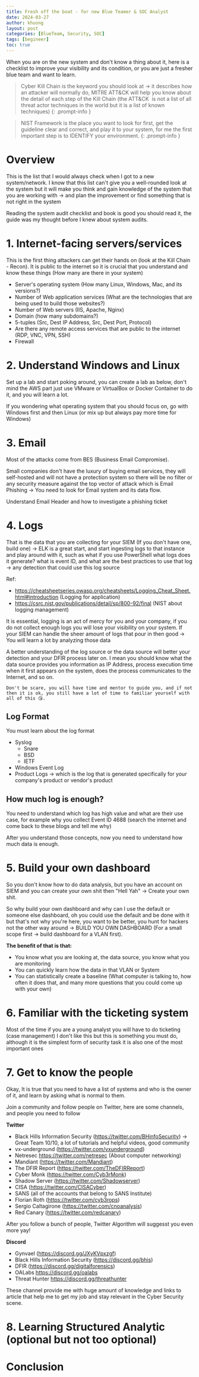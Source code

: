 ```yaml
---
title: Fresh off the boat - for new Blue Teamer & SOC Analyst
date: 2024-03-27 
author: khuong
layout: post
categories: [BlueTeam, Security, SOC]
tags: [begineer]   
toc: true
---
```


When you are on the new system and don't know a thing about it, here is a checklist to improve your visibility and its condition, or you are just a fresher blue team and want to learn.

> Cyber Kill Chain is the keyword you should look at -> it describes how an attacker will normally do, MITRE ATT&CK will help you know about the detail of each step of the Kill Chain (the ATT&CK  is not a list of all threat actor techniques in the world but it is a list of known techniques)
{: .prompt-info }

> NIST Framework is the place you want to look for first, get the guideline clear and correct, and play it to your system, for me the first important step is to IDENTIFY your environment. 
{: .prompt-info }


# Overview

This is the list that I would always check when I got to a new system/network. I know that this list can't give you a well-rounded look at the system but it will make you think and gain knowledge of the system that you are working with -> and plan the improvement or find something that is not right in the system

Reading the system audit checklist and book is good you should read it, the guide was my thought before I knew about system audits.


# 1. Internet-facing servers/services

This is the first thing attackers can get their hands on (look at the Kill Chain - Recon). It is public to the internet so it is crucial that you understand and know these things (How many are there in your system)
- Server's operating system (How many Linux, Windows, Mac, and its versions?)
- Number of Web application services (What are the technologies that are being used to build those websites?)
- Number of Web servers (IIS, Apache, Nginx) 
- Domain (how many subdomains?) 
- 5-tuples (Src, Dest IP Address, Src, Dest Port, Protocol)
- Are there any remote access services that are public to the internet (RDP, VNC, VPN, SSH)
- Firewall

# 2. Understand Windows and Linux

Set up a lab and start poking around, you can create a lab as below, don't mind the AWS part just use VMware or VirtualBox or Docker Container to do it, and you will learn a lot.

If you wondering what operating system that you should focus on, go with Windows first and then Linux (or mix up but always pay more time for Windows) 



# 3. Email

Most of the attacks come from BES (Business Email Compromise). 

Small companies don't have the luxury of buying email services, they will self-hosted and will not have a protection system so there will be no filter or any security measure against the top vector of attack which is Email Phishing -> You need to look for Email system and its data flow.

Understand Email Header and how to investigate a phishing ticket


# 4. Logs 

That is the data that you are collecting for your SIEM (If you don't have one, build one) -> ELK is a great start, and start ingesting logs to that instance and play around with it, such as what if you use PowerShell what logs does it generate? what is event ID, and what are the best practices to use that log -> any detection that could use this log source

Ref:

- https://cheatsheetseries.owasp.org/cheatsheets/Logging_Cheat_Sheet.html#introduction (Logging for application)
- https://csrc.nist.gov/publications/detail/sp/800-92/final (NIST about logging management)

It is essential, logging is an act of mercy for you and your company, if you do not collect enough logs you will lose your visibility on your system. If your SIEM can handle the sheer amount of logs that pour in then good -> You will learn a lot by analyzing those data 

A better understanding of the log source or the data source will better your detection and your DFIR process later on. I mean you should know what the data source provides you information as IP Address, process execution time when it first appears on the system, does the process communicates to the Internet, and so on. 


`Don't be scare, you will have time and mentor to guide you, and if not then it is ok, you still have a lot of time to familiar yourself with all of this 😘.`

## Log Format

You must learn about the log format

- Syslog
    - Snare
    - BSD
    - IETF 
- Windows Event Log 
- Product Logs -> which is the log that is generated specifically for your company's product or vendor's product

## How much log is enough?

You need to understand which log has high value and what are their use case, for example why you collect Event ID 4688 (search the internet and come back to these blogs and tell me why) 

After you understand those concepts, now you need to understand how much data is enough.

# 5. Build your own dashboard

So you don't know how to do data analysis, but you have an account on SIEM and you can create your own shit then "Hell Yah" -> Create your own shit.

So why build your own dashboard and why can I use the default or someone else dashboard, oh you could use the default and be done with it but that's not why you're here, you want to be better, you hunt for hackers not the other way around -> BUILD YOU OWN DASHBOARD (For a small scope first -> build dashboard for a VLAN first).

**The benefit of that is that:**

- You know what you are looking at, the data source, you know what you are monitoring 
- You can quickly learn how the data in that VLAN or System
- You can statistically create a baseline (What computer is talking to, how often it does that, and many more questions that you could come up with your own)


# 6. Familiar with the ticketing system

Most of the time if you are a young analyst you will have to do ticketing (case management) I don't like this but this is something you must do, although it is the simplest form of security task it is also one of the most important ones


# 7. Get to know the people 

Okay, It is true that you need to have a list of systems and who is the owner of it, and learn by asking what is normal to them. 

Join a community and follow people on Twitter, here are some channels, and people you need to follow

**Twitter**

- Black Hills Information Security (https://twitter.com/BHinfoSecurity) -> Great Team 10/10, a lot of tutorials and helpful videos, good community
- vx-underground (https://twitter.com/vxunderground) 
- Netresec https://twitter.com/netresec (About computer networking)
- Mandiant (https://twitter.com/Mandiant) 
- The DFIR Report (https://twitter.com/TheDFIRReport) 
- Cyber Monk (https://twitter.com/Cyb3rMonk)
- Shadow Server (https://twitter.com/Shadowserver)
- CISA (https://twitter.com/CISACyber)
- SANS (all of the accounts that belong to SANS Institute)
- Florian Roth (https://twitter.com/cyb3rops)
- Sergio Caltagirone (https://twitter.com/cnoanalysis)
- Red Canary (https://twitter.com/redcanary)

After you follow a bunch of people, Twitter Algorithm will suggesst you even more yay!

**Discord**

- Gynvael (https://discord.gg/JXyKVpxzgf)
- Black Hills Information Security (https://discord.gg/bhis)
- DFIR (https://discord.gg/digitalforensics)
- OALabs https://discord.gg/oalabs
- Threat Hunter https://discord.gg/threathunter

These channel provide me with huge amount of knowledge and links to article that help me to get my job and stay relevant in the Cyber Security scene.


# 8. Learning Structured Analytic (optional but not too optional)


# Conclusion